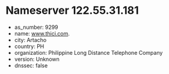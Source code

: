# Nameserver 122.55.31.181

* as_number: 9299
* name: www.thici.com.
* city: Artacho
* country: PH
* organization: Philippine Long Distance Telephone Company
* version: Unknown
* dnssec: false
